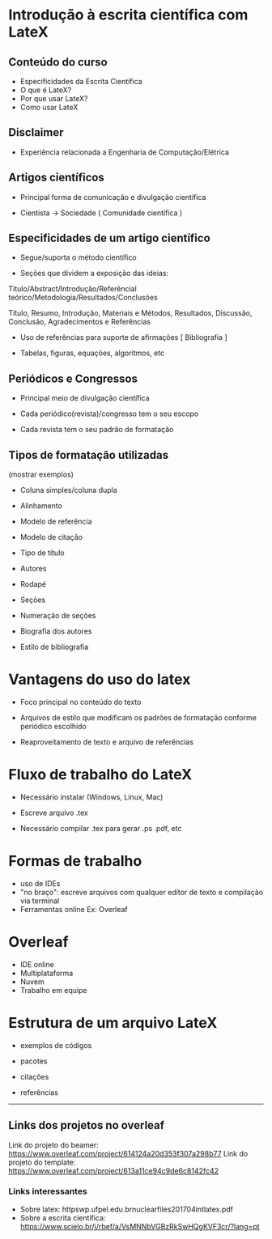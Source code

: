 # Introdução à escrita científica com LateX

## Conteúdo do curso

- Especificidades da Escrita Científica
- O que é LateX?
- Por que usar LateX?
- Como usar LateX

## Disclaimer

- Experiência relacionada a Engenharia de Computação/Elétrica

## Artigos científicos

- Principal forma de comunicação e divulgação científica

- Cientista -> Sociedade ( Comunidade científica )

## Especificidades de um artigo científico

- Segue/suporta o método científico 

- Seções que dividem a exposição das ideias: 

Título/Abstract/Introdução/Referêncial teórico/Metodologia/Resultados/Conclusões

Título, Resumo, Introdução, Materiais e Métodos, Resultados, Discussão, Conclusão, Agradecimentos e Referências

- Uso de referências para suporte de afirmações [ Bibliografia ]

- Tabelas, figuras, equações, algoritmos, etc


## Periódicos e Congressos

- Principal meio de divulgação científica

- Cada periódico(revista)/congresso tem o seu escopo

- Cada revista tem o seu padrão de formatação

## Tipos de formatação utilizadas

(mostrar exemplos)

- Coluna simples/coluna dupla

- Alinhamento

- Modelo de referência

- Modelo de citação

- Tipo de título

- Autores 

- Rodapé

- Seções

- Numeração de seções

- Biografia dos autores 

- Estilo de bibliografia

# Vantagens do uso do latex

- Foco principal no conteúdo do texto

- Arquivos de estilo que modificam os padrões de formatação conforme periódico escolhido

- Reaproveitamento de texto e arquivo de referências

# Fluxo de trabalho do LateX

- Necessário instalar (Windows, Linux, Mac)

- Escreve arquivo .tex 

- Necessário compilar .tex para gerar .ps .pdf, etc

# Formas de trabalho

- uso de IDEs 
- "no braço": escreve arquivos com qualquer editor de texto e compilação via terminal
- Ferramentas online Ex: Overleaf

# Overleaf

- IDE online
- Multiplataforma
- Nuvem
- Trabalho em equipe

# Estrutura de um arquivo LateX

- exemplos de códigos

- pacotes

- citações

- referências

---

## Links dos projetos no overleaf

Link do projeto do beamer: https://www.overleaf.com/project/614124a20d353f307a298b77
Link do projeto do template: https://www.overleaf.com/project/613a11ce94c9de6c8142fc42

### Links interessantes

- Sobre latex: httpswp.ufpel.edu.brnuclearfiles201704intlatex.pdf
- Sobre a escrita científica: https://www.scielo.br/j/rbef/a/VsMNNbVGBzRkSwHQgKVF3cr/?lang=pt

